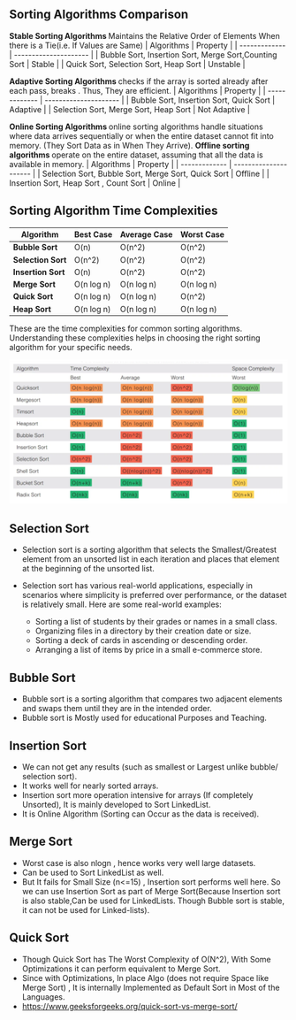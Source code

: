 <h2> Sorting Algorithms Comparison </h2>

<b> Stable Sorting Algorithms </b> Maintains the Relative Order of Elements When there is a Tie(i.e. If Values are Same)
| Algorithms        |         Property         |
| ------------- | --------------------- |
| Bubble Sort, Insertion Sort, Merge Sort,Counting Sort | Stable     |
| Quick Sort, Selection Sort, Heap Sort      | Unstable           |

<b> Adaptive Sorting Algorithms </b> checks if the array is sorted already after each pass, breaks . Thus, They are efficient.
| Algorithms        |         Property         |
| ------------- | --------------------- |
| Bubble Sort, Insertion Sort, Quick Sort  | Adaptive     |
| Selection Sort, Merge Sort, Heap Sort      | Not Adaptive    |

<b> Online Sorting Algorithms </b> online sorting algorithms handle situations where data arrives sequentially or when the entire dataset cannot fit into memory. (They Sort Data as in When They Arrive).
<b> Offline sorting algorithms </b> operate on the entire dataset, assuming that all the data is available in memory.
| Algorithms        |         Property         |
| ------------- | --------------------- |
| Selection Sort, Bubble Sort, Merge Sort, Quick Sort  | Offline     |
| Insertion Sort, Heap Sort , Count Sort   | Online    |

## Sorting Algorithm Time Complexities

| Algorithm          | Best Case  | Average Case | Worst Case |
|--------------------|------------|--------------|------------|
| **Bubble Sort**    | O(n)       | O(n^2)       | O(n^2)     |
| **Selection Sort** | O(n^2)     | O(n^2)       | O(n^2)     |
| **Insertion Sort** | O(n)       | O(n^2)       | O(n^2)     |
| **Merge Sort**     | O(n log n) | O(n log n)   | O(n log n) |
| **Quick Sort**     | O(n log n) | O(n log n)   | O(n^2)     |
| **Heap Sort**      | O(n log n) | O(n log n)   | O(n log n) |

These are the time complexities for common sorting algorithms. Understanding these complexities helps in choosing the right sorting algorithm for your specific needs.

![Image](Sorting_Algos_Comparison.png)
<h2> Selection Sort </h2>

* Selection sort is a sorting algorithm that selects the Smallest/Greatest element from an unsorted list in each iteration and places that element at the beginning of the unsorted list.

* Selection sort has various real-world applications, especially in scenarios where simplicity is preferred over performance, or the dataset is relatively small. Here are some real-world examples:

    * Sorting a list of students by their grades or names in a small class.
    * Organizing files in a directory by their creation date or size.
    * Sorting a deck of cards in ascending or descending order.
    *  Arranging a list of items by price in a small e-commerce store.

<h2> Bubble Sort </h2>

* Bubble sort is a sorting algorithm that compares two adjacent elements and swaps them until they are in the intended order.
* Bubble sort is Mostly used for educational Purposes and Teaching.

<h2> Insertion Sort </h2>

* We can not get any results (such as smallest or Largest unlike bubble/ selection sort). 
* It works well for nearly sorted arrays.
* Insertion sort more operation intensive for arrays (If completely Unsorted), It is mainly developed to Sort LinkedList.
* It is Online Algorithm (Sorting can Occur as the data is received).

<h2> Merge Sort </h2>

* Worst case is also nlogn , hence works very well large datasets.
* Can be used to Sort LinkedList as well.
* But It fails for Small Size (n<=15) , Insertion sort performs well here. So we can use Insertion Sort as part of Merge Sort(Because Insertion sort is also stable,Can be used for LinkedLists. Though Bubble sort is stable, it can not be used for Linked-lists).

<h2> Quick Sort </h2>

* Though Quick Sort has The Worst Complexity of O(N^2), With Some Optimizations it can perform equivalent to Merge Sort.
* Since with Optimizations, In place Algo (does not require Space like Merge Sort) , It is internally Implemented as Default Sort in Most of the Languages.
* https://www.geeksforgeeks.org/quick-sort-vs-merge-sort/